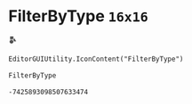 # FilterByType `16x16`
<img src="/img/FilterByType.png" width=16 height=16>

``` CSharp
EditorGUIUtility.IconContent("FilterByType")
```
```
FilterByType
```
```
-7425893098507633474
```
